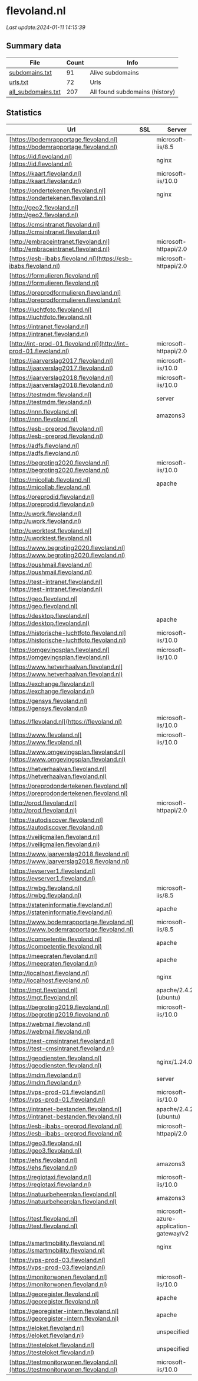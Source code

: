 # flevoland.nl
*Last update:2024-01-11 14:15:39*
## Summary data
| File       | Count | Info |
|------------|-------|------|
|[subdomains.txt](/data/flevoland/subdomains.txt)|91|Alive subdomains|
|[urls.txt](/data/flevoland/urls.txt)|72|Urls|
|[all_subdomains.txt](/data/flevoland/all_subdomains.txt)|207|All found subdomains (history)|
## Statistics
| Url | SSL | Server | Cookie | HSTS | CSP | XFO | XXP | RP | Tech |
|------------|-------|------|------|------|------|------|------|------|------|
|[https://bodemrapportage.flevoland.nl](https://bodemrapportage.flevoland.nl)| |microsoft-iis/8.5|:warning: | |:warning: | | |:white_check_mark: | |Apache HTTP Server:2...| |
|[https://id.flevoland.nl](https://id.flevoland.nl)| |nginx|:warning: |:white_check_mark: | |:white_check_mark: | |:white_check_mark: | |:white_check_mark: | |HSTS| |
|[https://kaart.flevoland.nl](https://kaart.flevoland.nl)| |microsoft-iis/10.0| | | | | |:white_check_mark: | |IIS:10.0 Windows Ser...| |
|[https://ondertekenen.flevoland.nl](https://ondertekenen.flevoland.nl)| |nginx| |:white_check_mark: | | |:white_check_mark: | | |:white_check_mark: | |HSTS Nginx| |
|[http://geo2.flevoland.nl](http://geo2.flevoland.nl)| | | | | | | |:white_check_mark: | || |
|[https://cmsintranet.flevoland.nl](https://cmsintranet.flevoland.nl)| || |:white_check_mark: | |:white_check_mark: | |:white_check_mark: | |:white_check_mark: | |HSTS| |
|[http://embraceintranet.flevoland.nl](http://embraceintranet.flevoland.nl)| |microsoft-httpapi/2.0| | | | | |:white_check_mark: | |Microsoft HTTPAPI:2....| |
|[https://esb-ibabs.flevoland.nl](https://esb-ibabs.flevoland.nl)| |microsoft-httpapi/2.0| | | | | |:white_check_mark: | |Microsoft HTTPAPI:2....| |
|[https://formulieren.flevoland.nl](https://formulieren.flevoland.nl)| | |:warning: |:white_check_mark: | |:white_check_mark: | |:white_check_mark: | |:white_check_mark: | |HSTS| |
|[https://preprodformulieren.flevoland.nl](https://preprodformulieren.flevoland.nl)| | |:warning: |:white_check_mark: | |:white_check_mark: | |:white_check_mark: | |:white_check_mark: | |HSTS| |
|[https://luchtfoto.flevoland.nl](https://luchtfoto.flevoland.nl)| | | | | | | |:white_check_mark: | |IIS:10.0 Microsoft A...| |
|[https://intranet.flevoland.nl](https://intranet.flevoland.nl)| | | |:white_check_mark: | |:warning: |:white_check_mark: | |:white_check_mark: | |:white_check_mark: | |HSTS| |
|[http://int-prod-01.flevoland.nl](http://int-prod-01.flevoland.nl)| |microsoft-httpapi/2.0| | | | | |:white_check_mark: | |Microsoft HTTPAPI:2....| |
|[https://jaarverslag2017.flevoland.nl](https://jaarverslag2017.flevoland.nl)| |microsoft-iis/10.0|:warning: | | | | |:white_check_mark: | |Azure IIS:10.0 Windo...| |
|[https://jaarverslag2018.flevoland.nl](https://jaarverslag2018.flevoland.nl)| |microsoft-iis/10.0|:warning: |:white_check_mark: | | |:white_check_mark: | | |:white_check_mark: | |Azure HSTS IIS:10.0...| |
|[https://testmdm.flevoland.nl](https://testmdm.flevoland.nl)| |server| |:white_check_mark: | |:warning: |:white_check_mark: | |:white_check_mark: | |:white_check_mark: | |HSTS| |
|[https://nnn.flevoland.nl](https://nnn.flevoland.nl)| |amazons3| |:white_check_mark: | | | |:white_check_mark: | |Apache HTTP Server:2...| |
|[https://esb-preprod.flevoland.nl](https://esb-preprod.flevoland.nl)| | | | | | | |:white_check_mark: | |Microsoft HTTPAPI:2....| |
|[https://adfs.flevoland.nl](https://adfs.flevoland.nl)| | | |:white_check_mark: | |:warning: |:white_check_mark: | |:white_check_mark: | |:white_check_mark: | |HSTS| |
|[https://begroting2020.flevoland.nl](https://begroting2020.flevoland.nl)| |microsoft-iis/10.0|:warning: |:white_check_mark: | |:warning: |:white_check_mark: | |:white_check_mark: | |:white_check_mark: | |Azure HSTS IIS:10.0...| |
|[https://micollab.flevoland.nl](https://micollab.flevoland.nl)| |apache| |:white_check_mark: | | |:white_check_mark: | |:white_check_mark: | |:white_check_mark: | |Apache HTTP Server H...| |
|[https://preprodid.flevoland.nl](https://preprodid.flevoland.nl)| | | |:white_check_mark: | |:white_check_mark: | |:white_check_mark: | |:white_check_mark: | |HSTS| |
|[http://uwork.flevoland.nl](http://uwork.flevoland.nl)| | | | | | | |:white_check_mark: | || |
|[http://uworktest.flevoland.nl](http://uworktest.flevoland.nl)| | | | | | | |:white_check_mark: | || |
|[https://www.begroting2020.flevoland.nl](https://www.begroting2020.flevoland.nl)| | | | | | | |:white_check_mark: | || |
|[https://pushmail.flevoland.nl](https://pushmail.flevoland.nl)| | | |:white_check_mark: | |:warning: |:white_check_mark: | |:white_check_mark: | |:white_check_mark: | || |
|[https://test-intranet.flevoland.nl](https://test-intranet.flevoland.nl)| ||:warning: |:white_check_mark: | |:white_check_mark: | |:white_check_mark: | |:white_check_mark: | |HSTS| |
|[https://geo.flevoland.nl](https://geo.flevoland.nl)| | | | | | | |:white_check_mark: | |IIS:10.0 Windows Ser...| |
|[https://desktop.flevoland.nl](https://desktop.flevoland.nl)| |apache| | | |:white_check_mark: | |:white_check_mark: | |:white_check_mark: | || |
|[https://historische-luchtfoto.flevoland.nl](https://historische-luchtfoto.flevoland.nl)| |microsoft-iis/10.0| | | | | |:white_check_mark: | |Apache HTTP Server:2...| |
|[https://omgevingsplan.flevoland.nl](https://omgevingsplan.flevoland.nl)| |microsoft-iis/10.0| |:white_check_mark: | | | | |:white_check_mark: | |Apache HTTP Server:2...| |
|[https://www.hetverhaalvan.flevoland.nl](https://www.hetverhaalvan.flevoland.nl)| | | |:white_check_mark: | | |:white_check_mark: | |:white_check_mark: | |:white_check_mark: | |Apache HTTP Server:2...| |
|[https://exchange.flevoland.nl](https://exchange.flevoland.nl)| | | |:white_check_mark: | |:warning: |:white_check_mark: | |:white_check_mark: | |:white_check_mark: | || |
|[https://gensys.flevoland.nl](https://gensys.flevoland.nl)| | |:warning: |:white_check_mark: | |:warning: |:white_check_mark: | |:white_check_mark: | |:white_check_mark: | |HSTS Microsoft ASP.N...| |
|[https://flevoland.nl](https://flevoland.nl)| |microsoft-iis/10.0| |:white_check_mark: | | | | |:white_check_mark: | |Google Tag Manager H...| |
|[https://www.flevoland.nl](https://www.flevoland.nl)| |microsoft-iis/10.0| |:white_check_mark: | | | | |:white_check_mark: | |Google Tag Manager H...| |
|[https://www.omgevingsplan.flevoland.nl](https://www.omgevingsplan.flevoland.nl)| | | | | | | |:white_check_mark: | |Apache HTTP Server:2...| |
|[https://hetverhaalvan.flevoland.nl](https://hetverhaalvan.flevoland.nl)| | | |:white_check_mark: | | |:white_check_mark: | |:white_check_mark: | |:white_check_mark: | |Apache HTTP Server:2...| |
|[https://preprodondertekenen.flevoland.nl](https://preprodondertekenen.flevoland.nl)| | | | | | | |:white_check_mark: | |HSTS Nginx| |
|[http://prod.flevoland.nl](http://prod.flevoland.nl)| |microsoft-httpapi/2.0| | | | | |:white_check_mark: | |Microsoft HTTPAPI:2....| |
|[https://autodiscover.flevoland.nl](https://autodiscover.flevoland.nl)| | | |:white_check_mark: | |:warning: |:white_check_mark: | |:white_check_mark: | |:white_check_mark: | || |
|[https://veiligmailen.flevoland.nl](https://veiligmailen.flevoland.nl)| | | |:white_check_mark: | |:warning: | |:white_check_mark: | |:white_check_mark: | |HSTS| |
|[https://www.jaarverslag2018.flevoland.nl](https://www.jaarverslag2018.flevoland.nl)| | | | | | | |:white_check_mark: | || |
|[https://evserver1.flevoland.nl](https://evserver1.flevoland.nl)| | | |:white_check_mark: | |:warning: |:white_check_mark: | |:white_check_mark: | |:white_check_mark: | |HSTS| |
|[https://rwbg.flevoland.nl](https://rwbg.flevoland.nl)| |microsoft-iis/8.5| | | | | |:white_check_mark: | |IIS:8.5 Windows Serv...| |
|[https://stateninformatie.flevoland.nl](https://stateninformatie.flevoland.nl)| |apache|:warning: |:white_check_mark: | |:warning: |:white_check_mark: | |:white_check_mark: | |:white_check_mark: | |Apache HTTP Server H...| |
|[https://www.bodemrapportage.flevoland.nl](https://www.bodemrapportage.flevoland.nl)| |microsoft-iis/8.5|:warning: | |:warning: | | |:white_check_mark: | |Apache HTTP Server:2...| |
|[https://competentie.flevoland.nl](https://competentie.flevoland.nl)| |apache|:warning: |:white_check_mark: | | |:white_check_mark: | |:white_check_mark: | |:white_check_mark: | |Apache HTTP Server H...| |
|[https://meepraten.flevoland.nl](https://meepraten.flevoland.nl)| |apache|:warning: |:white_check_mark: | |:warning: |:white_check_mark: | |:white_check_mark: | |:white_check_mark: | |Apache HTTP Server H...| |
|[http://localhost.flevoland.nl](http://localhost.flevoland.nl)| |nginx| | | |:white_check_mark: | |:white_check_mark: | |:white_check_mark: | |Nginx| |
|[https://mgt.flevoland.nl](https://mgt.flevoland.nl)| |apache/2.4.29 (ubuntu)| |:white_check_mark: | | |:white_check_mark: | |:white_check_mark: | |:white_check_mark: | |Apache HTTP Server:2...| |
|[https://begroting2019.flevoland.nl](https://begroting2019.flevoland.nl)| |microsoft-iis/10.0|:warning: |:white_check_mark: | | |:white_check_mark: | | |:white_check_mark: | |Azure HSTS IIS:10.0...| |
|[https://webmail.flevoland.nl](https://webmail.flevoland.nl)| | | |:white_check_mark: | |:warning: |:white_check_mark: | |:white_check_mark: | |:white_check_mark: | || |
|[https://test-cmsintranet.flevoland.nl](https://test-cmsintranet.flevoland.nl)| || |:white_check_mark: | |:white_check_mark: | |:white_check_mark: | |:white_check_mark: | |HSTS| |
|[https://geodiensten.flevoland.nl](https://geodiensten.flevoland.nl)| |nginx/1.24.0|:warning: |:white_check_mark: | | |:white_check_mark: | |:white_check_mark: | |:white_check_mark: | |HSTS Nginx:1.24.0| |
|[https://mdm.flevoland.nl](https://mdm.flevoland.nl)| |server| |:white_check_mark: | |:warning: |:white_check_mark: | |:white_check_mark: | |:white_check_mark: | |HSTS| |
|[https://vps-prod-01.flevoland.nl](https://vps-prod-01.flevoland.nl)| |microsoft-iis/10.0| |:white_check_mark: | | | | |:white_check_mark: | |Apache HTTP Server:2...| |
|[https://intranet-bestanden.flevoland.nl](https://intranet-bestanden.flevoland.nl)| |apache/2.4.29 (ubuntu)| |:white_check_mark: | |:warning: |:white_check_mark: | |:white_check_mark: | |:white_check_mark: | |Apache HTTP Server:2...| |
|[https://esb-ibabs-preprod.flevoland.nl](https://esb-ibabs-preprod.flevoland.nl)| |microsoft-httpapi/2.0| | | | | |:white_check_mark: | |Microsoft HTTPAPI:2....| |
|[https://geo3.flevoland.nl](https://geo3.flevoland.nl)| | | | | | | |:white_check_mark: | || |
|[https://ehs.flevoland.nl](https://ehs.flevoland.nl)| |amazons3| |:white_check_mark: | | | |:white_check_mark: | |Apache HTTP Server:2...| |
|[https://regiotaxi.flevoland.nl](https://regiotaxi.flevoland.nl)| |microsoft-iis/10.0| |:white_check_mark: | | | | |:white_check_mark: | |Apache HTTP Server:2...| |
|[https://natuurbeheerplan.flevoland.nl](https://natuurbeheerplan.flevoland.nl)| |amazons3| |:white_check_mark: | | | |:white_check_mark: | |Apache HTTP Server:2...| |
|[https://test.flevoland.nl](https://test.flevoland.nl)| |microsoft-azure-application-gateway/v2| | | | | |:white_check_mark: | || |
|[https://smartmobility.flevoland.nl](https://smartmobility.flevoland.nl)| |nginx| |:white_check_mark: | |:white_check_mark: | |:white_check_mark: | |:white_check_mark: | |HSTS Nginx| |
|[https://vps-prod-03.flevoland.nl](https://vps-prod-03.flevoland.nl)| | | | | | | |:white_check_mark: | |Apache HTTP Server:2| |
|[https://monitorwonen.flevoland.nl](https://monitorwonen.flevoland.nl)| |microsoft-iis/10.0| | | | | |:white_check_mark: | |IIS:10.0 React Windo...| |
|[https://georegister.flevoland.nl](https://georegister.flevoland.nl)| |apache|:warning: |:white_check_mark: | |:white_check_mark: | | |:white_check_mark: | |Apache HTTP Server H...| |
|[https://georegister-intern.flevoland.nl](https://georegister-intern.flevoland.nl)| |apache|:warning: |:white_check_mark: | |:white_check_mark: | | |:white_check_mark: | |Apache HTTP Server H...| |
|[https://eloket.flevoland.nl](https://eloket.flevoland.nl)| |unspecified|:warning: |:white_check_mark: | |:white_check_mark: | |:white_check_mark: | |:white_check_mark: | |Apache Tomcat Fourth...| |
|[https://testeloket.flevoland.nl](https://testeloket.flevoland.nl)| |unspecified|:warning: |:white_check_mark: | |:white_check_mark: | |:white_check_mark: | |:white_check_mark: | |Apache Tomcat Fourth...| |
|[https://testmonitorwonen.flevoland.nl](https://testmonitorwonen.flevoland.nl)| |microsoft-iis/10.0| | | | | |:white_check_mark: | |IIS:10.0 React Windo...| |